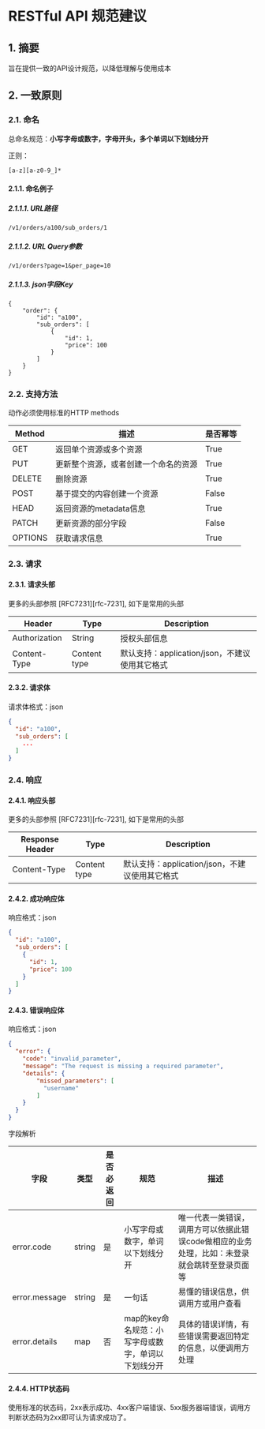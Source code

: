 

# RESTful API 规范建议

## 1. 摘要

旨在提供一致的API设计规范，以降低理解与使用成本



## 2. 一致原则

### 2.1. 命名

总命名规范：**小写字母或数字，字母开头，多个单词以下划线分开**

正则：

```
[a-z][a-z0-9_]*
```

#### 2.1.1. 命名例子

##### 2.1.1.1. URL路径

```http
/v1/orders/a100/sub_orders/1
```

##### 2.1.1.2. URL Query参数

```http
/v1/orders?page=1&per_page=10
```

##### 2.1.1.3. json字段Key

```jso
{
	"order": {
		"id": "a100",
		"sub_orders": [
			{
				"id": 1,
				"price": 100
			}
		]
	}
}
```



### 2.2. 支持方法

动作必须使用标准的HTTP methods

| Method  | 描述                                 | 是否幂等 |
| ------- | ------------------------------------ | -------- |
| GET     | 返回单个资源或多个资源               | True     |
| PUT     | 更新整个资源，或者创建一个命名的资源 | True     |
| DELETE  | 删除资源                             | True     |
| POST    | 基于提交的内容创建一个资源           | False    |
| HEAD    | 返回资源的metadata信息               | True     |
| PATCH   | 更新资源的部分字段                   | False    |
| OPTIONS | 获取请求信息                         | True     |



### 2.3. 请求

#### 2.3.1. 请求头部

更多的头部参照 [RFC7231][rfc-7231], 如下是常用的头部

| Header        | Type         | Description                                    |
| ------------- | ------------ | ---------------------------------------------- |
| Authorization | String       | 授权头部信息                                   |
| Content-Type  | Content type | 默认支持：application/json，不建议使用其它格式 |

#### 2.3.2. 请求体

请求体格式：json

```json
{
  "id": "a100",
  "sub_orders": [
    ...
  ]
}
```



### 2.4. 响应

#### 2.4.1. 响应头部

更多的头部参照 [RFC7231][rfc-7231], 如下是常用的头部

| Response Header | Type         | Description                                    |
| --------------- | ------------ | ---------------------------------------------- |
| Content-Type    | Content type | 默认支持：application/json，不建议使用其它格式 |

#### 2.4.2. 成功响应体

响应格式：json

```json
{
  "id": "a100",
  "sub_orders": [
    {
      "id": 1,
      "price": 100
    }
  ]
}
```

#### 2.4.3. 错误响应体

响应格式：json

```json
{
  "error": {
    "code": "invalid_parameter",
    "message": "The request is missing a required parameter",
    "details": {
        "missed_parameters": [
          "username"
        ]
    }
  }
}
```

字段解析

| 字段          | 类型   | 是否必返回 | 规范                                               | 描述                                                         |
| ------------- | ------ | ---------- | -------------------------------------------------- | ------------------------------------------------------------ |
| error.code    | string | 是         | 小写字母或数字，单词以下划线分开                   | 唯一代表一类错误，调用方可以依据此错误code做相应的业务处理，比如：未登录就会跳转至登录页面等 |
| error.message | string | 是         | 一句话                                             | 易懂的错误信息，供调用方或用户查看                           |
| error.details | map    | 否         | map的key命名规范：小写字母或数字，单词以下划线分开 | 具体的错误详情，有些错误需要返回特定的信息，以便调用方处理   |

#### 2.4.4. HTTP状态码

使用标准的状态码，2xx表示成功、4xx客户端错误、5xx服务器端错误，调用方判断状态码为2xx即可认为请求成功了。

